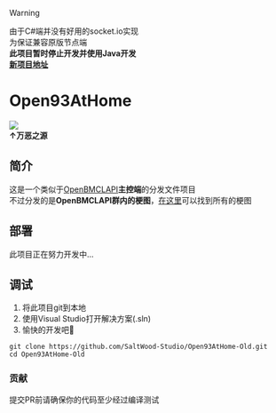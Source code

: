 > [!warning]
> 由于C#端并没有好用的socket.io实现<br>
> 为保证兼容原版节点端<br>
> **此项目暂时停止开发并使用Java开发**<br>
> **[新项目地址](https://github.com/SaltWood-Studio/Open93AtHome)**
# Open93AtHome
<img src="https://raw.githubusercontent.com/Mxmilu666/bangbang93HUB/main/8Mi_Yile/%E6%88%91%E5%92%8C%E4%BA%B2%E5%A6%B9%E6%9C%80%E8%BF%91.jpg"><br>
**↑万恶之源**

## 简介
这是一个类似于[OpenBMCLAPI](https://github.com/bangbang93/openbmclapi)**主控端**的分发文件项目<br>
不过分发的是**OpenBMCLAPI群内的梗图**，[在这里](https://github.com/Mxmilu666/bangbang93HUB)可以找到所有的梗图
## 部署
此项目正在努力开发中...
## 调试
1. 将此项目git到本地
2. 使用Visual Studio打开解决方案(.sln)
3. 愉快的开发吧🎉
``` shell
git clone https://github.com/SaltWood-Studio/Open93AtHome-Old.git
cd Open93AtHome-Old
```
### 贡献
提交PR前请确保你的代码至少经过编译测试
